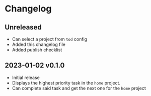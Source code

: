 # Changelog

## Unreleased

- Can select a project from `tod` config
- Added this changelog file
- Added publish checklist

## 2023-01-02 v0.1.0

- Initial release
- Displays the highest priority task in the `home` project.
- Can complete said task and get the next one for the `home` project
